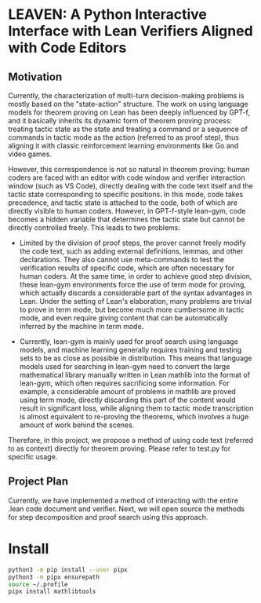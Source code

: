 # LEAVEN: A Python Interactive Interface with Lean Verifiers Aligned with Code Editors

## Motivation

Currently, the characterization of multi-turn decision-making problems is mostly based on the "state-action" structure. The work on using language models for theorem proving on Lean has been deeply influenced by GPT-f, and it basically inherits its dynamic form of theorem proving process: treating tactic state as the state and treating a command or a sequence of commands in tactic mode as the action (referred to as proof step), thus aligning it with classic reinforcement learning environments like Go and video games. 

However, this correspondence is not so natural in theorem proving: human coders are faced with an editor with code window and verifier interaction window (such as VS Code), directly dealing with the code text itself and the tactic state corresponding to specific positions. In this mode, code takes precedence, and tactic state is attached to the code, both of which are directly visible to human coders. However, in GPT-f-style lean-gym, code becomes a hidden variable that determines the tactic state but cannot be directly controlled freely. This leads to two problems:

- Limited by the division of proof steps, the prover cannot freely modify the code text, such as adding external definitions, lemmas, and other declarations. They also cannot use meta-commands to test the verification results of specific code, which are often necessary for human coders. At the same time, in order to achieve good step division, these lean-gym environments force the use of term mode for proving, which actually discards a considerable part of the syntax advantages in Lean. Under the setting of Lean's elaboration, many problems are trivial to prove in term mode, but become much more cumbersome in tactic mode, and even require giving content that can be automatically inferred by the machine in term mode.

- Currently, lean-gym is mainly used for proof search using language models, and machine learning generally requires training and testing sets to be as close as possible in distribution. This means that language models used for searching in lean-gym need to convert the large mathematical library manually written in Lean mathlib into the format of lean-gym, which often requires sacrificing some information. For example, a considerable amount of problems in mathlib are proved using term mode, directly discarding this part of the content would result in significant loss, while aligning them to tactic mode transcription is almost equivalent to re-proving the theorems, which involves a huge amount of work behind the scenes.

Therefore, in this project, we propose a method of using code text (referred to as context) directly for theorem proving. Please refer to test.py for specific usage.

## Project Plan

Currently, we have implemented a method of interacting with the entire .lean code document and verifier. Next, we will open source the methods for step decomposition and proof search using this approach.

# Install

```bash
python3 -m pip install --user pipx
python3 -m pipx ensurepath
source ~/.profile
pipx install mathlibtools
```